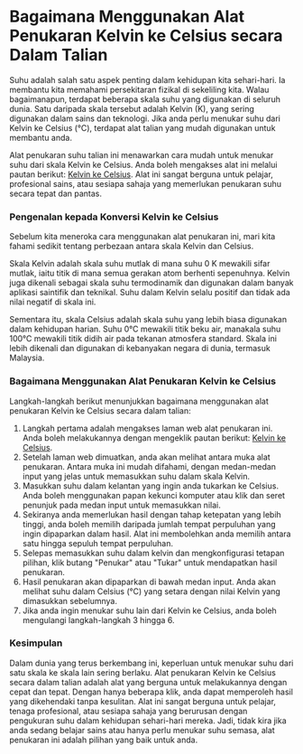 Bagaimana Menggunakan Alat Penukaran Kelvin ke Celsius secara Dalam Talian
==========================================================================

Suhu adalah salah satu aspek penting dalam kehidupan kita sehari-hari. Ia membantu kita memahami persekitaran fizikal di sekeliling kita. Walau bagaimanapun, terdapat beberapa skala suhu yang digunakan di seluruh dunia. Satu daripada skala tersebut adalah Kelvin (K), yang sering digunakan dalam sains dan teknologi. Jika anda perlu menukar suhu dari Kelvin ke Celsius (°C), terdapat alat talian yang mudah digunakan untuk membantu anda.

Alat penukaran suhu talian ini menawarkan cara mudah untuk menukar suhu dari skala Kelvin ke Celsius. Anda boleh mengakses alat ini melalui pautan berikut: [Kelvin ke Celsius](https://www.onlinecalculatorsfree.com/ms/convert/kelvin-to-celsius.html). Alat ini sangat berguna untuk pelajar, profesional sains, atau sesiapa sahaja yang memerlukan penukaran suhu secara tepat dan pantas.

### Pengenalan kepada Konversi Kelvin ke Celsius

Sebelum kita meneroka cara menggunakan alat penukaran ini, mari kita fahami sedikit tentang perbezaan antara skala Kelvin dan Celsius.

Skala Kelvin adalah skala suhu mutlak di mana suhu 0 K mewakili sifar mutlak, iaitu titik di mana semua gerakan atom berhenti sepenuhnya. Kelvin juga dikenali sebagai skala suhu termodinamik dan digunakan dalam banyak aplikasi saintifik dan teknikal. Suhu dalam Kelvin selalu positif dan tidak ada nilai negatif di skala ini.

Sementara itu, skala Celsius adalah skala suhu yang lebih biasa digunakan dalam kehidupan harian. Suhu 0°C mewakili titik beku air, manakala suhu 100°C mewakili titik didih air pada tekanan atmosfera standard. Skala ini lebih dikenali dan digunakan di kebanyakan negara di dunia, termasuk Malaysia.

### Bagaimana Menggunakan Alat Penukaran Kelvin ke Celsius

Langkah-langkah berikut menunjukkan bagaimana menggunakan alat penukaran Kelvin ke Celsius secara dalam talian:

1. Langkah pertama adalah mengakses laman web alat penukaran ini. Anda boleh melakukannya dengan mengeklik pautan berikut: [Kelvin ke Celsius](https://www.onlinecalculatorsfree.com/ms/convert/kelvin-to-celsius.html).
2. Setelah laman web dimuatkan, anda akan melihat antara muka alat penukaran. Antara muka ini mudah difahami, dengan medan-medan input yang jelas untuk memasukkan suhu dalam skala Kelvin.
3. Masukkan suhu dalam kelantan yang ingin anda tukarkan ke Celsius. Anda boleh menggunakan papan kekunci komputer atau klik dan seret penunjuk pada medan input untuk memasukkan nilai.
4. Sekiranya anda memerlukan hasil dengan tahap ketepatan yang lebih tinggi, anda boleh memilih daripada jumlah tempat perpuluhan yang ingin dipaparkan dalam hasil. Alat ini membolehkan anda memilih antara satu hingga sepuluh tempat perpuluhan.
5. Selepas memasukkan suhu dalam kelvin dan mengkonfigurasi tetapan pilihan, klik butang "Penukar" atau "Tukar" untuk mendapatkan hasil penukaran.
6. Hasil penukaran akan dipaparkan di bawah medan input. Anda akan melihat suhu dalam Celsius (°C) yang setara dengan nilai Kelvin yang dimasukkan sebelumnya.
7. Jika anda ingin menukar suhu lain dari Kelvin ke Celsius, anda boleh mengulangi langkah-langkah 3 hingga 6.

### Kesimpulan

Dalam dunia yang terus berkembang ini, keperluan untuk menukar suhu dari satu skala ke skala lain sering berlaku. Alat penukaran Kelvin ke Celsius secara dalam talian adalah alat yang berguna untuk melakukannya dengan cepat dan tepat. Dengan hanya beberapa klik, anda dapat memperoleh hasil yang dikehendaki tanpa kesulitan. Alat ini sangat berguna untuk pelajar, tenaga profesional, atau sesiapa sahaja yang berurusan dengan pengukuran suhu dalam kehidupan sehari-hari mereka. Jadi, tidak kira jika anda sedang belajar sains atau hanya perlu menukar suhu semasa, alat penukaran ini adalah pilihan yang baik untuk anda.